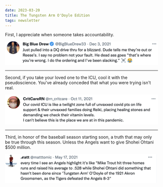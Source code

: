 ```yaml
---
date: 2023-03-20
title: The Tungsten Arm O'Doyle Edition
tags: newsletter
---
```


First, I appreciate when someone takes accountability.

![dqorder](https://raw.githubusercontent.com/muneer78/muneer78.github.io/master/images/dqorder.png)

---

Second, if you take your loved one to the ICU, cool it with the pseudoscience. You've already conceded that what you were trying isn't real.

![icureiki](https://raw.githubusercontent.com/muneer78/muneer78.github.io/master/images/icureiki.png)

---

Third, in honor of the baseball season starting soon, a truth that may only be true through this season. Unless the Angels want to give Shohei Ohtani $500 million.

![tungstenarm](https://raw.githubusercontent.com/muneer78/muneer78.github.io/master/images/tungstenarm.png)
